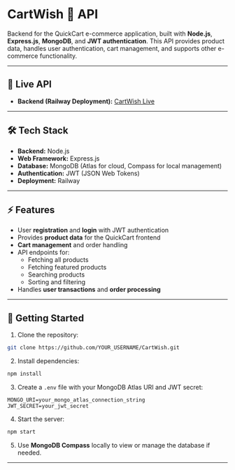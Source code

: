
# CartWish 🛒 API

Backend for the QuickCart e-commerce application, built with **Node.js**, **Express.js**, **MongoDB**, and **JWT authentication**. This API provides product data, handles user authentication, cart management, and supports other e-commerce functionality.

---

## 🔗 Live API
- **Backend (Railway Deployment):** [CartWish Live](https://cartwish-production.up.railway.app/)

---

## 🛠 Tech Stack
- **Backend:** Node.js  
- **Web Framework:** Express.js  
- **Database:** MongoDB (Atlas for cloud, Compass for local management)  
- **Authentication:** JWT (JSON Web Tokens)  
- **Deployment:** Railway  

---

## ⚡ Features
- User **registration** and **login** with JWT authentication  
- Provides **product data** for the QuickCart frontend  
- **Cart management** and order handling  
- API endpoints for:
  - Fetching all products
  - Fetching featured products
  - Searching products
  - Sorting and filtering
- Handles **user transactions** and **order processing**  

---



## 🚀 Getting Started
1. Clone the repository:
```bash
git clone https://github.com/YOUR_USERNAME/CartWish.git
```
2. Install dependencies:
```bash
npm install
```
3. Create a `.env` file with your MongoDB Atlas URI and JWT secret:
```
MONGO_URI=your_mongo_atlas_connection_string
JWT_SECRET=your_jwt_secret
```
4. Start the server:
```bash
npm start
```
5. Use **MongoDB Compass** locally to view or manage the database if needed.

---

